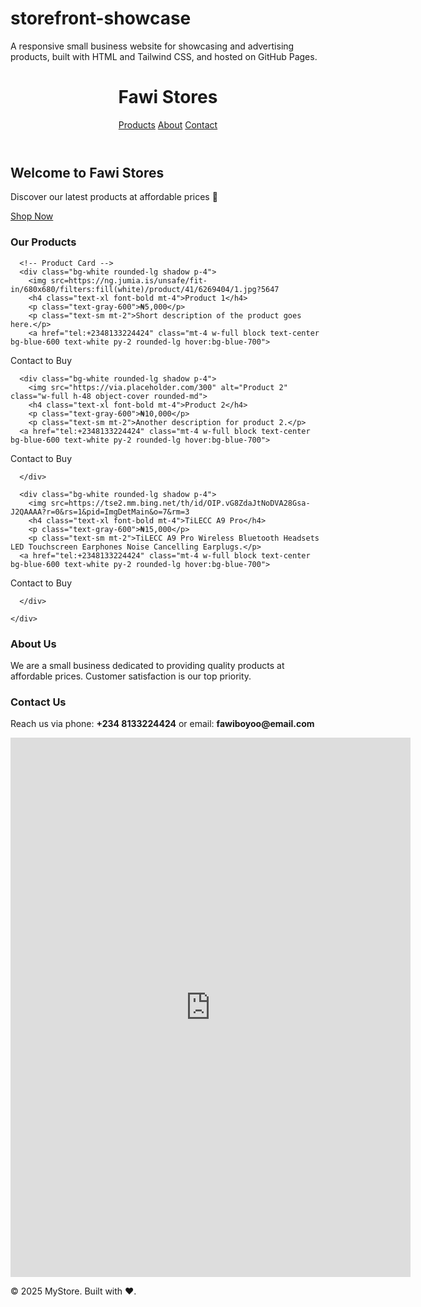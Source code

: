 # storefront-showcase
A responsive small business website for showcasing and advertising products, built with HTML and Tailwind CSS, and hosted on GitHub Pages.
<!DOCTYPE html>
<html lang="en">
<head><!DOCTYPE html>
<html lang="en">
<head><meta name="google-site-verification" content="MPsdWTM4oPVVg5mrnc2FsFYGYAGHx8ryi9yf0hWIx_M" />
  <meta charset="UTF-8" />
  <meta name="viewport" content="width=device-width, initial-scale=1.0" />
  <title>Fawi Stores</title>
  <script src="https://cdn.tailwindcss.com"></script>
  <meta charset="UTF-8" />
  <meta name="viewport" content="width=device-width, initial-scale=1.0" />
  <title>Fawi Stores</title>
  <script src="https://cdn.tailwindcss.com"></script>
</head>
<body class="bg-gray-100 text-gray-900">
  <!-- Navbar -->
  <header class="bg-white shadow">
    <div class="max-w-6xl mx-auto px-4 py-4 flex justify-between items-center">
      <h1 class="text-2xl font-bold text-blue-600">Fawi Stores</h1>
      <nav class="space-x-6">
        <a href="#products" class="hover:text-blue-600">Products</a>
        <a href="#about" class="hover:text-blue-600">About</a>
        <a href="#contact" class="hover:text-blue-600">Contact</a>
      </nav>
    </div>
  </header>

  <!-- Hero -->
  <section class="text-center py-20 bg-gradient-to-r from-blue-500 to-indigo-600 text-white">
    <h2 class="text-4xl font-bold mb-4">Welcome to Fawi Stores </h2>
    <p class="mb-6">Discover our latest products at affordable prices 🚀</p>
    <a href="#products" class="bg-white text-blue-600 font-semibold px-6 py-3 rounded-lg shadow hover:bg-gray-100">
      Shop Now
    </a>
  </section>

  <!-- Products -->
  <section id="products" class="max-w-6xl mx-auto py-16 px-4">
    <h3 class="text-3xl font-bold mb-8 text-center">Our Products</h3>
    <div class="grid grid-cols-1 sm:grid-cols-2 md:grid-cols-3 gap-8">
      
      <!-- Product Card -->
      <div class="bg-white rounded-lg shadow p-4">
        <img src=https://ng.jumia.is/unsafe/fit-in/680x680/filters:fill(white)/product/41/6269404/1.jpg?5647
        <h4 class="text-xl font-bold mt-4">Product 1</h4>
        <p class="text-gray-600">₦5,000</p>
        <p class="text-sm mt-2">Short description of the product goes here.</p>
        <a href="tel:+2348133224424" class="mt-4 w-full block text-center bg-blue-600 text-white py-2 rounded-lg hover:bg-blue-700">
  Contact to Buy
</a>
      </div>

      <div class="bg-white rounded-lg shadow p-4">
        <img src="https://via.placeholder.com/300" alt="Product 2" class="w-full h-48 object-cover rounded-md">
        <h4 class="text-xl font-bold mt-4">Product 2</h4>
        <p class="text-gray-600">₦10,000</p>
        <p class="text-sm mt-2">Another description for product 2.</p>
      <a href="tel:+2348133224424" class="mt-4 w-full block text-center bg-blue-600 text-white py-2 rounded-lg hover:bg-blue-700">
  Contact to Buy
</a>

      </div>

      <div class="bg-white rounded-lg shadow p-4">
        <img src=https://tse2.mm.bing.net/th/id/OIP.vG8ZdaJtNoDVA28Gsa-J2QAAAA?r=0&rs=1&pid=ImgDetMain&o=7&rm=3
        <h4 class="text-xl font-bold mt-4">TiLECC A9 Pro</h4>
        <p class="text-gray-600">₦15,000</p>
        <p class="text-sm mt-2">TiLECC A9 Pro Wireless Bluetooth Headsets LED Touchscreen Earphones Noise Cancelling Earplugs.</p>
      <a href="tel:+2348133224424" class="mt-4 w-full block text-center bg-blue-600 text-white py-2 rounded-lg hover:bg-blue-700">
  Contact to Buy
</a>

      </div>

    </div>
  </section>

  <!-- About -->
  <section id="about" class="max-w-4xl mx-auto py-16 px-4 text-center">
    <h3 class="text-3xl font-bold mb-6">About Us</h3>
    <p class="text-lg text-gray-700 leading-relaxed">
      We are a small business dedicated to providing quality products at affordable prices. 
      Customer satisfaction is our top priority.
    </p>
  </section>

  <!-- Contact -->
  <section id="contact" class="bg-white py-16 shadow-inner">
    <div class="max-w-4xl mx-auto px-4 text-center">
      <h3 class="text-3xl font-bold mb-6">Contact Us</h3>
      <p class="mb-6">Reach us via phone: <strong>+234 8133224424</strong> or email: <strong>fawiboyoo@email.com</strong></p>
     <iframe src="https://docs.google.com/forms/d/e/1FAIpQLScnH2lQK-ivOoh1gFVvm-A0koa2xOwNVW6Ys0pKwp-b9uuDnA/viewform?embedded=true" width="640" height="863" frameborder="0" marginheight="0" marginwidth="0">Loading…</iframe>
    </div>
  </section>

  <!-- Footer -->
  <footer class="bg-gray-900 text-white text-center py-6 mt-10">
    <p>&copy; 2025 MyStore. Built with ❤️.</p>
  </footer>
</body>
</html>
